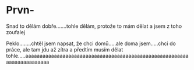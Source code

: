 # Prvn-
Snad to dělám dobře.......tohle dělám, protože to mám dělat a jsem z toho zoufalej

Peklo........chtěl jsem napsat, že chci domů.....ale doma jsem.....chci do práce, ale tam jdu až zítra a předtím musím dělat tohle.....aaaaaaaaaaaaaaaaaaaaaaaaaaaaaaaaaaaaaaaaaaaaaaaaaaaaaaaaaaaaaaaaaaaaaaaa

